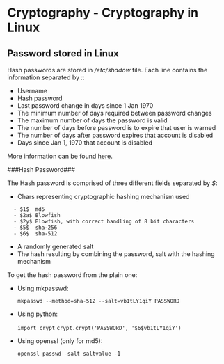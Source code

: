 # Cryptography - Cryptography in Linux

## Password stored in Linux ##

Hash passwords are stored in */etc/shadow* file.
Each line contains the information separated by *:*:

- Username
- Hash password
- Last password change in days since 1 Jan 1970
- The minimum number of days required between password changes
- The maximum number of days the password is valid
- The number of days before password is to expire that user is warned
- The number of days after password expires that account is disabled
- Days since Jan 1, 1970 that account is disabled 

More information can be found [here](https://www.cyberciti.biz/faq/understanding-etcshadow-file/).

###Hash Password###

The Hash password is comprised of three different fields separated by *$*:

- Chars representing cryptographic hashing mechanism used

```
  - $1$  md5
  - $2a$ Blowfish
  - $2y$ Blowfish, with correct handling of 8 bit characters
  - $5$  sha-256
  - $6$  sha-512
```

- A randomly generated salt
- The hash resulting by combining the password, salt with the hashing mechanism

To get the hash password from the plain one:

- Using mkpasswd:

    `mkpasswd --method=sha-512 --salt=vb1tLY1qiY PASSWORD`

- Using python:

    `import crypt`
    `crypt.crypt('PASSWORD', '$6$vb1tLY1qiY')`

- Using openssl (only for md5):

    `openssl passwd -salt saltvalue -1`
